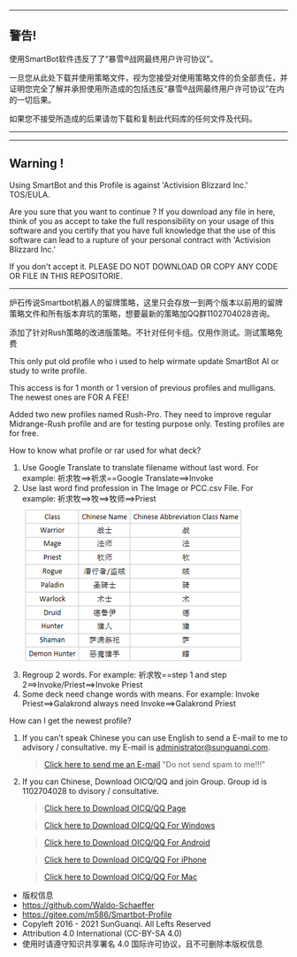 ---------------------------
警告!
---------------------------
使用SmartBot软件违反了了“暴雪®战网最终用户许可协议”。

一旦您从此处下载并使用策略文件，视为您接受对使用策略文件的负全部责任，并证明您完全了解并承担使用所造成的包括违反“暴雪®战网最终用户许可协议”在内的一切后果。

如果您不接受所造成的后果请勿下载和复制此代码库的任何文件及代码。

---------------------------

---------------------------
Warning !
---------------------------
Using SmartBot and this Profile is against 'Activision Blizzard Inc.' TOS/EULA.

Are you sure that you want to continue ? If you download any file in here, think of you as accept to take the full responsibility on your usage of this software and you certify that you have full knowledge that the use of this software can lead to a rupture of your personal contract with 'Activision Blizzard Inc.' 

If you don't accept it. PLEASE DO NOT DOWNLOAD OR COPY ANY CODE OR FILE IN THIS REPOSITORIE.

---------------------------

炉石传说Smartbot机器人的留牌策略，这里只会存放一到两个版本以前用的留牌策略文件和所有版本弃坑的策略，想要最新的策略加QQ群1102704028咨询。

添加了针对Rush策略的改进版策略。不针对任何卡组。仅用作测试。测试策略免费

This only put old profile who i used to help wirmate update SmartBot AI or study to write profile.

This access is for 1 month or 1 version of previous profiles and mulligans. The newest ones are FOR A FEE!

Added two new profiles named Rush-Pro. They need to improve regular Midrange-Rush profile and are for testing purpose only.
Testing profiles are for free.

How to know what profile or rar used for what deck?

1. Use Google Translate to translate filename without last word. For example: 祈求牧==>祈求==Google Translate==>Invoke
2. Use last word find profession in The Image or PCC.csv File. For example: 祈求牧==>牧==>牧师==>Priest
![Profession Name Table](./PCC.png)
3. Regroup 2 words. For example: 祈求牧==step 1 and step 2==>Invoke/Priest==>Invoke Priest
4. Some deck need change words with means.  For example: Invoke Priest==>Galakrond always need Invoke==>Galakrond Priest

How can I get the newest profile?

1. If you can't speak Chinese you can use English to send a E-mail to me to advisory / consultative. my E-mail is administrator@sunguanqi.com.
	>[Click here to send me an E-mail](mailto:administrator@sunguanqi.com) "Do not send spam to me!!!"
2. If you can Chinese, Download OICQ/QQ and join Group. Group id is 1102704028 to dvisory / consultative.
	>[Click here to Download OICQ/QQ Page](https://im.qq.com/download/)
	
	>[Click here to Download OICQ/QQ For Windows](https://dldir1.qq.com/qqfile/QQIntl/QQi_PC/QQIntl2.11.exe)
	
	>[Click here to Download OICQ/QQ For Android](https://down.qq.com/qqweb/QQ_1/android_apk/Android_6.0.3.6604_537064871.apk)
	
	>[Click here to Download OICQ/QQ For iPhone](https://itunes.apple.com/cn/app/id710380093?mt=8)
	
	>[Click here to Download OICQ/QQ For Mac](https://im.qq.com/macqq/)

 * 版权信息
 * https://github.com/Waldo-Schaeffer
 * https://gitee.com/m586/Smartbot-Profile
 * Copyleft 2016 - 2021 SunGuanqi. All Lefts Reserved
 * Attribution 4.0 International (CC-BY-SA 4.0)
 * 使用时请遵守知识共享署名 4.0 国际许可协议，且不可删除本版权信息
